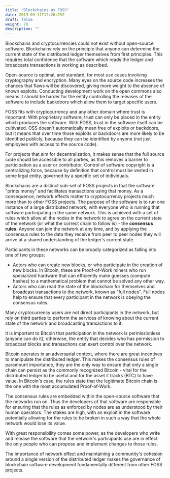 ```yaml
---
title: "Blockchains as FOSS"
date: 2019-09-11T12:26:15Z
draft: false
weight: 70
description: ""
---
```



Blockchains and cryptocurrencies could not exist without open-source software. Blockchains rely on the principle that anyone can determine the current state of the distributed ledger themselves from first principles. This requires total confidence that the software which reads the ledger and broadcasts transactions is working as described. 

Open-source is optimal, and standard, for most use cases involving cryptography and encryption. Many eyes on the source code increases the chances that flaws will be discovered, giving more weight to the absence of known exploits. Conducting development work on the open commons also means it should be harder for the entity controlling the releases of the software to include backdoors which allow them to target specific users.

FOSS fits with cryptocurrency and any other domain where trust is important. With proprietary software, trust can only be placed in the entity which produces the software. With FOSS, trust in the software itself can be cultivated. OSS doesn't automatically mean free of exploits or backdoors, but it means that over time those exploits or backdoors are more likely to be identified publicly, because they can be identified by anyone (not just employees with access to the source code).  

For projects that aim for decentralization, it makes sense that the full source code should be accessible to all parties, as this removes a barrier to participation as a user or contributor. Control of software copyright is a centralizing force, because by definition that control must be vested in some legal entity, governed by a specific set of individuals. 

Blockchains are a distinct sub-set of FOSS projects in that the software "prints money" and facilitates transactions using that money. As a consequence, network effects matter to cryptocurrency projects much more than to other FOSS projects. The purpose of the software is to run one instance of a large distributed network, with everyone who is running that software participating in the same network. This is achieved with a set of rules which allow all the nodes in the network to agree on the current state of the network (or what the correct chain to follow is) - the **consensus rules**. Anyone can join the network at any time, and by applying the consensus rules to the data they receive from peer to peer nodes they will arrive at a shared understanding of the ledger's current state. 

Participants in these networks can be broadly categorized as falling into one of two groups: 

* Actors who can create new blocks, or who participate in the creation of new blocks. In Bitcoin, these are Proof-of-Work miners who run specialized hardware that can efficiently make guesses (compute hashes) to a mathematical problem that cannot be solved any other way. 
* Actors who can read the state of the blockchain for themselves and broadcast transactions to the network, known as "full nodes". Full nodes help to ensure that every participant in the network is obeying the consensus rules.

Many cryptocurrency users are not direct participants in the network, but rely on third parties to perform the services of knowing about the current state of the network and broadcasting transactions to it.

It is important to Bitcoin that participation in the network is permissionless (anyone can do it), otherwise, the entity that decides who has permission to broadcast blocks and transactions can exert control over the network. 

Bitcoin operates in an adversarial context, where there are great incentives to manipulate the distributed ledger. This makes the consensus rules of paramount importance, they are the only way to ensure that only a single chain can persist as the commonly recognized Bitcoin - vital for the distributed ledger to be useful and for the asset it tracks (BTC) to have value. In Bitcoin's case, the rules state that the legitimate Bitcoin chain is the one with the most accumulated Proof-of-Work.

The consensus rules are embedded within the open-source software that the networks run on. Thus the developers of that software are responsible for ensuring that the rules as enforced by nodes are as understood by their human operators. The stakes are high, with an exploit in the software potentially allowing for the rules to be broken in such a way that the whole network would lose its value. 

With great responsibility comes some power, as the developers who write and release the software that the network's participants use are in effect the only people who can propose and implement changes to those rules.

The importance of network effect and maintaining a community's cohesion around a single version of the distributed ledger makes the governance of blockchain software development fundamentally different from other FOSS projects.
